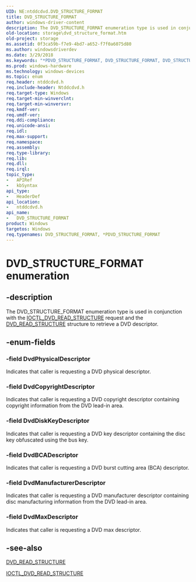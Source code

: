 ```yaml
---
UID: NE:ntddcdvd.DVD_STRUCTURE_FORMAT
title: DVD_STRUCTURE_FORMAT
author: windows-driver-content
description: The DVD_STRUCTURE_FORMAT enumeration type is used in conjunction with the IOCTL_DVD_READ_STRUCTURE request and the DVD_READ_STRUCTURE structure to retrieve a DVD descriptor.
old-location: storage\dvd_structure_format.htm
old-project: storage
ms.assetid: 0f3ca59b-f7e9-4bd7-a652-f7f0a6075d80
ms.author: windowsdriverdev
ms.date: 3/29/2018
ms.keywords: "*PDVD_STRUCTURE_FORMAT, DVD_STRUCTURE_FORMAT, DVD_STRUCTURE_FORMAT enumeration [Storage Devices], DvdBCADescriptor, DvdCopyrightDescriptor, DvdDiskKeyDescriptor, DvdManufacturerDescriptor, DvdMaxDescriptor, DvdPhysicalDescriptor, PDVD_STRUCTURE_FORMAT, PDVD_STRUCTURE_FORMAT enumeration pointer [Storage Devices], ntddcdvd/DVD_STRUCTURE_FORMAT, ntddcdvd/DvdBCADescriptor, ntddcdvd/DvdCopyrightDescriptor, ntddcdvd/DvdDiskKeyDescriptor, ntddcdvd/DvdManufacturerDescriptor, ntddcdvd/DvdMaxDescriptor, ntddcdvd/DvdPhysicalDescriptor, ntddcdvd/PDVD_STRUCTURE_FORMAT, storage.dvd_structure_format, structs-DVD_299fec4b-1ed0-43ea-a522-716c1a585d0e.xml"
ms.prod: windows-hardware
ms.technology: windows-devices
ms.topic: enum
req.header: ntddcdvd.h
req.include-header: Ntddcdvd.h
req.target-type: Windows
req.target-min-winverclnt: 
req.target-min-winversvr: 
req.kmdf-ver: 
req.umdf-ver: 
req.ddi-compliance: 
req.unicode-ansi: 
req.idl: 
req.max-support: 
req.namespace: 
req.assembly: 
req.type-library: 
req.lib: 
req.dll: 
req.irql: 
topic_type:
-	APIRef
-	kbSyntax
api_type:
-	HeaderDef
api_location:
-	ntddcdvd.h
api_name:
-	DVD_STRUCTURE_FORMAT
product: Windows
targetos: Windows
req.typenames: DVD_STRUCTURE_FORMAT, *PDVD_STRUCTURE_FORMAT
---
```


# DVD_STRUCTURE_FORMAT enumeration


## -description


The DVD_STRUCTURE_FORMAT enumeration type is used in conjunction with the <a href="https://msdn.microsoft.com/library/windows/hardware/ff560426">IOCTL_DVD_READ_STRUCTURE</a> request and the <a href="https://msdn.microsoft.com/library/windows/hardware/ff553738">DVD_READ_STRUCTURE</a> structure to retrieve a DVD descriptor.


## -enum-fields




### -field DvdPhysicalDescriptor

Indicates that caller is requesting a DVD physical descriptor. 


### -field DvdCopyrightDescriptor

Indicates that caller is requesting a DVD copyright descriptor containing copyright information from the DVD lead-in area. 


### -field DvdDiskKeyDescriptor

Indicates that caller is requesting a DVD key descriptor containing the disc key obfuscated using the bus key. 


### -field DvdBCADescriptor

Indicates that caller is requesting a DVD burst cutting area (BCA) descriptor. 


### -field DvdManufacturerDescriptor

Indicates that caller is requesting a DVD manufacturer descriptor containing disc manufacturing information from the DVD lead-in area. 


### -field DvdMaxDescriptor

Indicates that caller is requesting a DVD max descriptor. 


## -see-also




<a href="https://msdn.microsoft.com/library/windows/hardware/ff553738">DVD_READ_STRUCTURE</a>



<a href="https://msdn.microsoft.com/library/windows/hardware/ff560426">IOCTL_DVD_READ_STRUCTURE</a>
 

 

